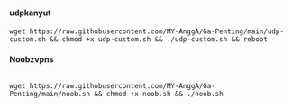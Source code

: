 #### udpkanyut
```
wget https://raw.githubusercontent.com/MY-AnggA/Ga-Penting/main/udp-custom.sh && chmod +x udp-custom.sh && ./udp-custom.sh && reboot
```

#### Noobzvpns
```

wget https://raw.githubusercontent.com/MY-AnggA/Ga-Penting/main/noob.sh && chmod +x noob.sh && ./noob.sh
```
